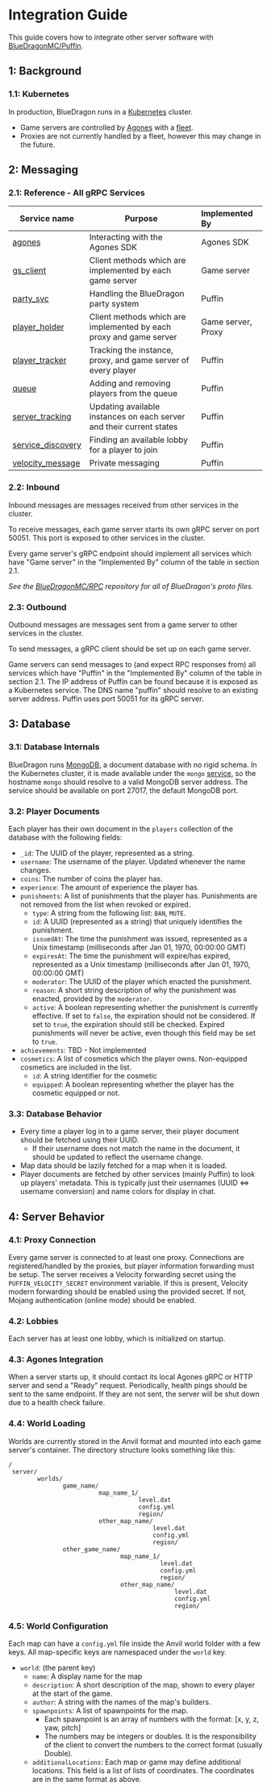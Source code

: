 # Integration Guide

This guide covers how to integrate other server software
with [BlueDragonMC/Puffin](https://github.com/BlueDragonMC/Puffin).

## 1: Background

### 1.1: Kubernetes

In production, BlueDragon runs in a [Kubernetes](https://kubernetes.io/) cluster.

* Game servers are controlled by [Agones](https://agones.dev) with
  a [fleet](https://agones.dev/site/docs/reference/fleet/).
* Proxies are not currently handled by a fleet, however this may change in the future.

## 2: Messaging

### 2.1: Reference - All gRPC Services

| Service name                                                                                                | Purpose                                                              | Implemented By     |
|-------------------------------------------------------------------------------------------------------------|----------------------------------------------------------------------|:-------------------|
| [agones](https://github.com/BlueDragonMC/RPC/blob/master/src/main/proto/agones.proto)                       | Interacting with the Agones SDK                                      | Agones SDK         |
| [gs_client](https://github.com/BlueDragonMC/RPC/blob/master/src/main/proto/gs_client.proto)                 | Client methods which are implemented by each game server             | Game server        |
| [party_svc](https://github.com/BlueDragonMC/RPC/blob/master/src/main/proto/party_svc.proto)                 | Handling the BlueDragon party system                                 | Puffin             |
| [player_holder](https://github.com/BlueDragonMC/RPC/blob/master/src/main/proto/player_holder.proto)         | Client methods which are implemented by each proxy and game server   | Game server, Proxy |
| [player_tracker](https://github.com/BlueDragonMC/RPC/blob/master/src/main/proto/player_tracker.proto)       | Tracking the instance, proxy, and game server of every player        | Puffin             |
| [queue](https://github.com/BlueDragonMC/RPC/blob/master/src/main/proto/queue.proto)                         | Adding and removing players from the queue                           | Puffin             |
| [server_tracking](https://github.com/BlueDragonMC/RPC/blob/master/src/main/proto/server_tracking.proto)     | Updating available instances on each server and their current states | Puffin             |
| [service_discovery](https://github.com/BlueDragonMC/RPC/blob/master/src/main/proto/service_discovery.proto) | Finding an available lobby for a player to join                      | Puffin             |
| [velocity_message](https://github.com/BlueDragonMC/RPC/blob/master/src/main/proto/velocity_message.proto)   | Private messaging                                                    | Puffin             |

### 2.2: Inbound

Inbound messages are messages received from other services in the cluster.

To receive messages, each game server starts its own gRPC server on port 50051. This port is exposed to other services
in the cluster.

Every game server's gRPC endpoint should implement all services which have "Game server" in the "Implemented By" column
of the table in section 2.1.

*See the [BlueDragonMC/RPC](https://github.com/BlueDragonMC/RPC/) repository for all of BlueDragon's proto files.*

### 2.3: Outbound

Outbound messages are messages sent from a game server to other services in the cluster.

To send messages, a gRPC client should be set up on each game server.

Game servers can send messages to (and expect RPC responses from) all services which have "Puffin" in the "Implemented
By" column of the table in section 2.1.
The IP address of Puffin can be found because it is exposed as a Kubernetes service. The DNS name "puffin" should
resolve to an existing server address. Puffin uses port 50051 for its gRPC server.

## 3: Database

### 3.1: Database Internals

BlueDragon runs [MongoDB](https://www.mongodb.com/), a document database with no rigid schema.
In the Kubernetes cluster, it is made available under
the `mongo` [service](https://kubernetes.io/docs/concepts/services-networking/service/), so the hostname `mongo` should
resolve to a valid MongoDB server address.
The service should be available on port 27017, the default MongoDB port.

### 3.2: Player Documents

Each player has their own document in the `players` collection of the database with the following fields:

* `_id`: The UUID of the player, represented as a string.
* `username`: The username of the player. Updated whenever the name changes.
* `coins`: The number of coins the player has.
* `experience`: The amount of experience the player has.
* `punishments`: A list of punishments that the player has. Punishments are not removed from the list when revoked or
  expired.
    * `type`: A string from the following list: `BAN`, `MUTE`.
    * `id`: A UUID (represented as a string) that uniquely identifies the punishment.
    * `issuedAt`: The time the punishment was issued, represented as a Unix timestamp (milliseconds after Jan 01, 1970,
      00:00:00 GMT)
    * `expiresAt`: The time the punishment will expire/has expired, represented as a Unix timestamp (milliseconds after
      Jan 01, 1970, 00:00:00 GMT)
    * `moderator`: The UUID of the player which enacted the punishment.
    * `reason`: A short string description of why the punishment was enacted, provided by the `moderator`.
    * `active`: A boolean representing whether the punishment is currently effective. If set to `false`, the expiration
      should not be considered. If set to `true`, the expiration should still be checked. Expired punishments will never
      be active, even though this field may be set to `true`.
* `achievements`: TBD - Not implemented
* `cosmetics`: A list of cosmetics which the player owns. Non-equipped cosmetics are included in the list.
    * `id`: A string identifier for the cosmetic
    * `equipped`: A boolean representing whether the player has the cosmetic equipped or not.

### 3.3: Database Behavior

* Every time a player log in to a game server, their player document should be fetched using their UUID.
    * If their username does not match the name in the document, it should be updated to reflect the username change.
* Map data should be lazily fetched for a map when it is loaded.
* Player documents are fetched by other services (mainly Puffin) to look up players' metadata. This is typically just
  their usernames (UUID <=> username conversion) and name colors for display in chat.

## 4: Server Behavior

### 4.1: Proxy Connection

Every game server is connected to at least one proxy. Connections are registered/handled by the proxies, but player
information forwarding must be setup.
The server receives a Velocity forwarding secret using the `PUFFIN_VELOCITY_SECRET` environment variable. If this is
present, Velocity modern forwarding should be enabled using the provided secret. If not, Mojang authentication (online
mode) should be enabled.

### 4.2: Lobbies

Each server has at least one lobby, which is initialized on startup.

### 4.3: Agones Integration

When a server starts up, it should contact its local Agones gRPC or HTTP server and send a "Ready" request.
Periodically, health pings should be sent to the same endpoint. If they are not sent, the server will be shut down due
to a health check failure.

### 4.4: World Loading

Worlds are currently stored in the Anvil format and mounted into each game server's container.
The directory structure looks something like this:

```
/
 server/
        worlds/
               game_name/
                         map_name_1/
                                    level.dat
                                    config.yml
                                    region/
                         other_map_name/
                                        level.dat
                                        config.yml
                                        region/
               other_game_name/
                               map_name_1/
                                          level.dat
                                          config.yml
                                          region/
                               other_map_name/
                                              level.dat
                                              config.yml
                                              region/
```

### 4.5: World Configuration

Each map can have a `config.yml` file inside the Anvil world folder with a few keys.
All map-specific keys are namespaced under the `world` key.

* `world`: (the parent key)
    * `name`: A display name for the map
    * `description`: A short description of the map, shown to every player at the start of the game.
    * `author`: A string with the names of the map's builders.
    * `spawnpoints`: A list of spawnpoints for the map.
        * Each spawnpoint is an array of numbers with the format: [x, y, z, yaw, pitch]
        * The numbers may be integers or doubles. It is the responsibility of the client to convert the numbers to the
          correct format (usually Double).
    * `additionalLocations`: Each map or game may define additional locations. This field is a list of lists of
      coordinates. The coordinates are in the same format as above.